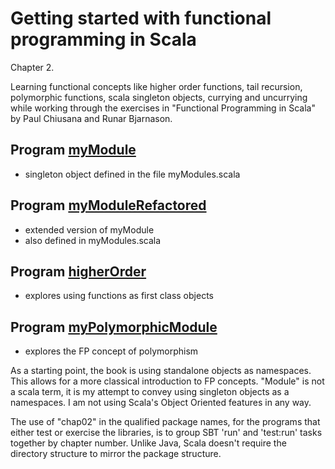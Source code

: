 # Getting started with functional programming in Scala

Chapter 2.

Learning functional concepts like higher order functions, tail
recursion, polymorphic functions, scala singleton objects, currying
and uncurrying while working through the exercises in "Functional
Programming in Scala" by Paul Chiusana and Runar Bjarnason.

## Program [myModule](myModules.scala#L11-L40)

* singleton object defined in the file myModules.scala

## Program [myModuleRefactored](myModules.scala#L42-L79)

* extended version of myModule
* also defined in myModules.scala

## Program [higherOrder](higherOrder.scala#L7-L44)

* explores using functions as first class objects

## Program [myPolymorphicModule](myPolymorphicModule.scala#L3-L90)

* explores the FP concept of polymorphism

As a starting point, the book is using standalone objects as
namespaces.  This allows for a more classical introduction to FP
concepts.  "Module" is not a scala term, it is my attempt to convey
using singleton objects as a namespaces.  I am not using Scala's
Object Oriented features in any way.

The use of "chap02" in the qualified package names, for the programs
that either test or exercise the libraries, is to group SBT 'run' and
'test:run' tasks together by chapter number.  Unlike Java, Scala doesn't
require the directory structure to mirror the package structure.
